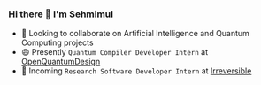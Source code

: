 ### Hi there 👋 I'm Sehmimul

- 🌱 Looking to collaborate on Artificial Intelligence and Quantum Computing projects
- 😄 Presently `Quantum Compiler Developer Intern` at [OpenQuantumDesign](https://openquantumdesign.org/)
- 🔭 Incoming `Research Software Developer Intern` at [Irreversible](https://www.irreversible.tech/)

<!--
**Sehmimul/Sehmimul** is a ✨ _special_ ✨ repository because its `README.md` (this file) appears on your GitHub profile.

Here are some ideas to get you started:

- 🔭 I’m currently working on ...
- 🌱 I’m currently learning ...
- 👯 I’m looking to collaborate on ...
- 🤔 I’m looking for help with ...
- 💬 Ask me about ...
- 📫 How to reach me: ...
- 😄 Pronouns: ...
- ⚡ Fun fact: ...
-->
